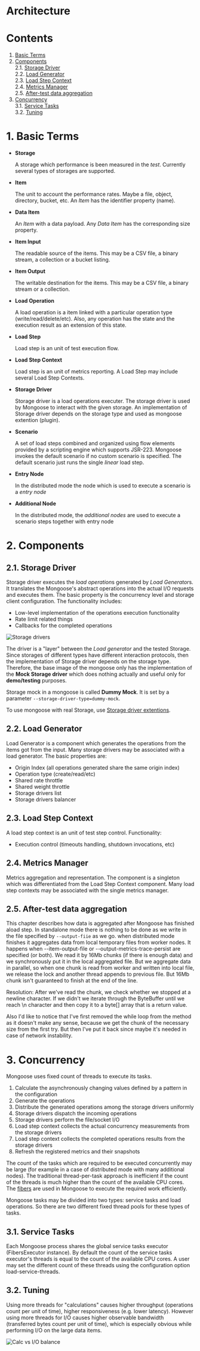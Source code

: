 # Architecture

# Contents

1. [Basic Terms](#1-basic-terms)<br/>
2. [Components](#2-components)<br/>
2.1. [Storage Driver](#21-storage-driver)<br/>
2.2. [Load Generator](#22-load-generator)<br/>
2.3. [Load Step Context](#23-load-step-context)<br/>
2.4. [Metrics Manager](#24-metrics-manager)<br/>
2.5. [After-test data aggregation](#25-after-test-data-aggregation)<br/>   
3. [Concurrency](#3-concurrency)<br/>
3.1. [Service Tasks](#31-service-tasks)<br/>
3.2. [Tuning](#32-tuning)<br/>

# 1. Basic Terms

* **Storage**

  A storage which performance is been measured in the *test*. Currently
  several types of storages are supported.

* **Item**

  The unit to account the performance rates. Maybe a file, object,
  directory, bucket, etc. An *Item* has the identifier property (name).

* **Data Item**

  An *Item* with a data payload. Any *Data Item* has the corresponding
  size property.

* **Item Input**

  The readable source of the items. This may be a CSV file, a binary
  stream, a collection or a bucket listing.

* **Item Output**

  The writable destination for the items. This may be a CSV file, a
  binary stream or a collection.

* **Load Operation**

  A load operation is a item linked with a particular operation type (write/read/delete/etc). Also, any operation has
  the state and the execution result as an extension of this state.

* **Load Step**

  Load step is an unit of test execution flow.

* **Load Step Context**

  Load step is an unit of metrics reporting. A Load Step may include several Load Step Contexts.

* **Storage Driver**

  Storage driver is a load operations executer. The storage driver is used by Mongoose to interact with the given storage. An implementation of Storage driver depends on the storage type and used as mongoose extention (plugin).

* **Scenario**

  A set of load steps combined and organized using flow elements
  provided by a scripting engine which supports JSR-223. Mongoose
  invokes the default scenario if no custom scenario is specified. The
  default scenario just runs the single *linear* load step.

* **Entry Node**

  In the distributed mode the node which is used to execute a scenario is a *entry node*

* **Additional Node**

  In the distributed mode, the *additional nodes* are used to execute a scenario steps together with entry node


# 2. Components

## 2.1. Storage Driver

Storage driver executes the *load operation*s generated by *Load Generator*s. It translates the Mongoose's abstract operations into the actual I/O requests and executes them. The basic property is the concurrency level and storage
client configuration. The functionality includes:

* Low-level implementation of the operations execution functionality
* Rate limit related things
* Callbacks for the completed operations

![Storage drivers](../../images/storage_drivers.png)

The driver is a "layer" between the *Load generator* and the tested Storage. Since storages of different types have different interaction protocols, then the implementation of Storage driver depends on the storage type. Therefore, the base image of the mongoose only has the implementation of the **Mock Storage driver** which does nothing actually and useful only for **demo/testing** purposes.  

Storage mock in a mongoose is called **Dummy Mock**.
It is set by a parameter `--storage-driver-type=dummy-mock`.

To use mongoose with real Storage, use [Storage driver extentions](https://github.com/emc-mongoose/mongoose#bundle-contents). 

## 2.2. Load Generator

Load Generator is a component which generates the operations from the items got from the input. Many storage drivers may
be associated with a load generator. The basic properties are:

* Origin Index (all operations generated share the same origin index)
* Operation type (create/read/etc)
* Shared rate throttle
* Shared weight throttle
* Storage drivers list
* Storage drivers balancer

## 2.3. Load Step Context

A load step context is an unit of test step control. Functionality:

* Execution control (timeouts handling, shutdown invocations, etc)

## 2.4. Metrics Manager

Metrics aggregation and representation. The component is a singleton which was differentiated from the Load Step Context
component. Many load step contexts may be associated with the single metrics manager.

## 2.5. After-test data aggregation

This chapter describes how data is aggregated after Mongoose has finished aload step. 
In standalone mode there is nothing to be done as we write in the file specified by `--output-fiie` as we go.
when distributed mode finishes it aggregates data from local temporary files from worker nodes. It happens when --item-output-file or --output-metrics-trace-persist are specified (or both). We read it by 16Mb chunks (if there is enough data) and we synchronously put it in the local aggregated file. But we aggregate data in parallel, so when one chunk is read from worker and written into local file, we release the lock and another thread appends to previous file. But 16Mb chunk isn't guaranteed to finish at the end of the line.

Resolution:
After we've read the chunk, we check whether we stopped at a newline character. If we didn't we iterate through the ByteBuffer until we reach \n character and then copy it to a byte[] array that is a return value.

Also I'd like to notice that I've first removed the while loop from the method as it doesn't make any sense, because we get the chunk of the necessary size from the first try. But then I've put it back since maybe it's needed in case of network instability.

# 3. Concurrency

Mongoose uses fixed count of threads to execute its tasks.

1. Calculate the asynchronously changing values defined by a pattern in the configuration
2. Generate the operations
3. Distribute the generated operations among the storage drivers uniformly
4. Storage drivers dispatch the incoming operations
5. Storage drivers perform the file/socket I/O
6. Load step context collects the actual concurrency measurements from the storage drivers
7. Load step context collects the completed operations results from the storage drivers
8. Refresh the registered metrics and their snapshots

The count of the tasks which are required to be executed concurrently may be large (for example in a case of distributed
mode with many additional nodes). The traditional thread-per-task approach is inefficient if the count of the threads is
much higher than the count of the available CPU cores. The [fibers](https://github.com/akurilov/fiber4j) are used in
Mongoose to execute the required work efficiently.

Mongoose tasks may be divided into two types: service tasks and load operations. So there are two different fixed thread
pools for these types of tasks.

## 3.1. Service Tasks

Each Mongoose process shares the global service tasks executor (FibersExecutor instance). By default the count of
the service tasks executor's threads is equal to the count of the available CPU cores. A user may set the different
count of these threads using the configuration option load-service-threads.

## 3.2. Tuning

Using more threads for "calculations" causes higher throughput (operations count per unit of time), higher
responsiveness (e.g. lower latency). However using more threads for I/O causes higher observable bandwidth (transferred
bytes count per unit of time), which is especially obvious while performing I/O on the large data items.

![Calc vs I/O balance](../../images/calc_vs_io_problem.png)
